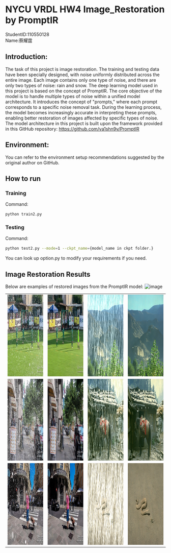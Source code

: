 # NYCU VRDL HW4 Image_Restoration by PromptIR
StudentID:110550128  
Name:蔡耀霆
## Introduction:
The task of this project is image restoration. The training and testing data have been specially designed, with noise uniformly distributed across the entire image. Each image contains only one type of noise, and there are only two types of noise: rain and snow. The deep learning model used in this project is based on the concept of PromptIR. The core objective of the model is to handle multiple types of noise within a unified model architecture. It introduces the concept of "prompts," where each prompt corresponds to a specific noise removal task. During the learning process, the model becomes increasingly accurate in interpreting these prompts, enabling better restoration of images affected by specific types of noise.
The model architecture in this project is built upon the framework provided in this GitHub repository: https://github.com/va1shn9v/PromptIR  
## Environment:  
You can refer to the environment setup recommendations suggested by the original author on GitHub.  
## How to run
### Training
Command:  
```bash
python train2.py
```
### Testing
Command:  
```bash
python test2.py --mode=1 --ckpt_name={model_name in ckpt folder.}
```
You can look up option.py to modify your requirements if you need. 
## Image Restoration Results

Below are examples of restored images from the PromptIR model:
![image](https://github.com/user-attachments/assets/8691a850-b279-4189-8222-d74f3b67ffe0)
<table>
  <tr>
    <td><img src="degraded/0.png" width="256" height="256" alt="Restored Snow Image 1"></td>
    <td><img src="Restored_image/0.png" width="256" height="256" alt="Restored Rain Image 1"></td>
    <td><img src="degraded/49.png" width="256" height="256" alt="Restored Snow Image 1"></td>
    <td><img src="Restored_image/49.png" width="256" height="256" alt="Restored Rain Image 1"></td>
  </tr>
  <tr>
    <td><img src="degraded/84.png" width="256" height="256" alt="Restored Snow Image 1"></td>
    <td><img src="Restored_image/84.png" width="256" height="256" alt="Restored Rain Image 1"></td>
    <td><img src="degraded/37.png" width="256" height="256" alt="Restored Snow Image 1"></td>
    <td><img src="Restored_image/37.png" width="256" height="256" alt="Restored Rain Image 1"></td>
  </tr>
  <tr>
    <td><img src="degraded/3.png" width="256" height="256" alt="Restored Snow Image 1"></td>
    <td><img src="Restored_image/3.png" width="256" height="256" alt="Restored Rain Image 1"></td>
    <td><img src="degraded/90.png" width="256" height="256" alt="Restored Snow Image 1"></td>
    <td><img src="Restored_image/90.png" width="256" height="256" alt="Restored Rain Image 1"></td>
  </tr>
</table>

